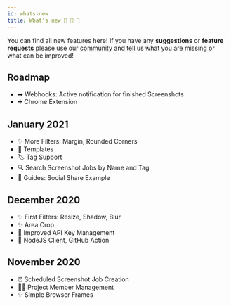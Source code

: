 ```yaml
---
id: whats-new
title: What's new 🎁 🚀 🌈
---
```


You can find all new features here! If you have any **suggestions** or **feature requests** please use our [community](https://github.com/websiteshot/community/discussions) and tell us what you are missing or what can be improved!

## Roadmap

- ➡ Webhooks: Active notification for finished Screenshots
- ➕ Chrome Extension

## January 2021

- ✨ More Filters: Margin, Rounded Corners
- 📄 Templates
- 🏷 Tag Support
- 🔍 Search Screenshot Jobs by Name and Tag
- 🚀 Guides: Social Share Example

## December 2020

- ✨ First Filters: Resize, Shadow, Blur
- ✨ Area Crop
- 🔑 Improved API Key Management
- 🚀 NodeJS Client, GitHub Action

## November 2020

- ⏰ Scheduled Screenshot Job Creation
- 🤸‍♀️ Project Member Management
- ✨ Simple Browser Frames
